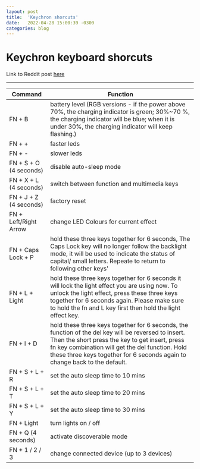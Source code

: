 ```yaml
---
layout: post
title:  'Keychron shorcuts'
date:   2022-04-28 15:00:39 -0300
categories: blog
---
```


# Keychron keyboard shorcuts

Link to Reddit post [here](https://www.reddit.com/r/Keychron/comments/lrr970/list_of_shortcuts_in_keychron_keyboards/)

---

Command | Function
--- | ---
| FN + B | battery level (RGB versions - if the power above 70%, the charging indicator is green; 30%~70 %, the charging indicator will be blue; when it is under 30%, the charging indicator will keep flashing.)
| FN + + | faster leds
| FN + - | slower leds
| FN + S + O (4 seconds) | disable auto-sleep mode
| FN + X + L (4 seconds) | switch between function and multimedia keys
| FN + J + Z (4 seconds) | factory reset
| FN + Left/Right Arrow | change LED Colours for current effect
| FN + Caps Lock + P | hold these three keys together for 6 seconds, The Caps Lock key will no longer follow the backlight mode, it will be used to indicate the status of capital/ small letters. Repeate to return to following other keys'
| FN + L + Light | hold these three keys together for 6 seconds it will lock the light effect you are using now. To unlock the light effect, press these three keys together for 6 seconds again. Please make sure to hold the fn and L key first then hold the light effect key.
| FN + I + D | hold these three keys together for 6 seconds, the function of the del key will be reversed to insert. Then the short press the key to get insert, press fn key combination will get the del function. Hold these three keys together for 6 seconds again to change back to the default.
| FN + S + L + R | set the auto sleep time to 10 mins
| FN + S + L + T | set the auto sleep time to 20 mins
| FN + S + L + Y | set the auto sleep time to 30 mins
| FN + Light | turn lights on / off
| FN + Q (4 seconds) | activate discoverable mode
| FN + 1 / 2 / 3 | change connected device (up to 3 devices)
